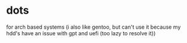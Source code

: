 # dots
for arch based systems
(i also like gentoo, but can't use it because my hdd's have an issue with gpt and uefi (too lazy to resolve it))
